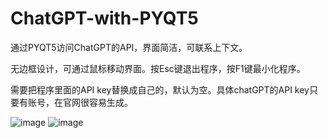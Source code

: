 # ChatGPT-with-PYQT5
通过PYQT5访问ChatGPT的API，界面简洁，可联系上下文。

无边框设计，可通过鼠标移动界面。按Esc键退出程序，按F1键最小化程序。

需要把程序里面的API key替换成自己的，默认为空。具体chatGPT的API key只要有账号，在官网很容易生成。

![image](https://user-images.githubusercontent.com/69114689/236097182-5ae1a397-d82d-4e4c-ab5c-8b9e821440f1.png)
![image](https://user-images.githubusercontent.com/69114689/236097565-e132490b-c241-4587-99a9-ec7d3f3d881f.png)
